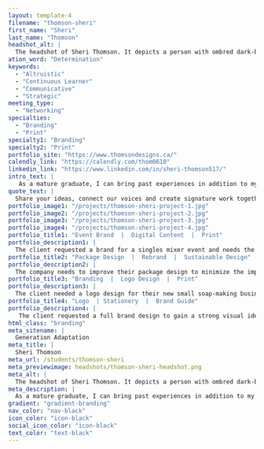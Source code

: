 ```yaml
---
layout: template-4
filename: "thomson-sheri" 
first_name: "Sheri"
last_name: "Thomson"
headshot_alt: |
  The headshot of Sheri Thomson. It depicts a person with ombred dark-blonde hair smiling confidently whilst making eye contact with the camera.
ation_word: "Determination"
keywords:
  - "Altruistic"
  - "Continuous Learner"
  - "Communicative"
  - "Strategic"
meeting_type:
  - "Networking"
specialties:
  - "Branding"
  - "Print"
specialty1: "Branding"
specialty2: "Print"
portfolio_site: "https://www.thomsondesigns.ca/"
calendly_link: "https://calendly.com/thom0610"
linkedin_link: "https://www.linkedin.com/in/sheri-thomson517/"
intro_text: |
   As a mature graduate, I can bring past experiences in addition to my recent education. I have a background in marketing and event coordination and now an education in graphic design. I've gravitated towards brand identity and strategic approaches but always looking to learn and grow. My biggest strengths lie within problem solving but more importantly the process of implementing agile project management frameworks. The experience of teamwork, addressing the needs of others, dissecting information and ideation sessions are all supportive of inclusion and embracing diversity – bringing people together. Naturally, art brought me to design – painting abstracts and murals. Digital art is new territory for me; It’s engaging, innovative and always growing. Although new can be intimidating, it pushes me to test how far I’m willing to go. Being able to self-evaluate and reassess situations has really guided me to where I am and where I hope to be. As a future student of Advertising and Marketing Communications Management, I’m keen on learning the business side and alternate approaches to reaching the clients audiences. Having a diploma in both fields complement each other and further expand on what I can bring to the table.
quote_text: |
  Share your ideas, connect our voices and create signature work together!
portfolio_image1: "/projects/thomson-sheri-project-1.jpg"
portfolio_image2: "/projects/thomson-sheri-project-2.jpg"
portfolio_image3: "/projects/thomson-sheri-project-3.jpg"
portfolio_image4: "/projects/thomson-sheri-project-4.jpg"
portfolio_title1: "Event Brand  |  Digital Content  |  Print"
portfolio_description1: |
  The client requested a brand for a singles mixer event and needs the development for marketing materials; both print and digital initiatives. The current brand doesn't attract the target market set forth by the company and they require a social strategy to achieve their goals. The brand requires that the content be engaging and composed of elements that are consistent with viewers' style which will result in public interest and generate sales.
portfolio_title2: "Package Design  |  Rebrand  |  Sustainable Design"
portfolio_description2: |
  The company needs to improve their package design to minimize the impact their products have on the environment. A new package that uses sustainable materials and a revised marketing approach is needed to provide their consumers with confidence in purchasing the product. Increasing credibility by staying current with global matters of a healthy food line is needed to maintain and increase revenue.
portfolio_title3: "Branding  |  Logo Design  |  Print"
portfolio_description3: |
  The client needed a logo design for their new small soap-making business. The young entrepreneur wanted something that was playful and elegant to share her personality through the design. A poster and business card was designed for distribution purposes.
portfolio_title4: "Logo  | Stationery  |  Brand Guide"
portfolio_description4: |
   The client requested a full brand design to gain a strong visual identity as a local baker within the community. The goal is to be perceived as a professional small business owner and have the capacity to market the company using various channels and platforms. A logo redesign has been requested in addition to standard brand guidelines and stationery elements.
html_class: "branding"
meta_sitename: |
  Generation Adaptation
meta_title: |
  Sheri Thomson
meta_url: /students/thomson-sheri
meta_previewimage: headshots/thomson-sheri-headshot.png
meta_alt: |
  The headshot of Sheri Thomson. It depicts a person with ombred dark-blonde hair smiling confidently whilst making eye contact with the camera.
meta_description: |
  As a mature graduate, I can bring past experiences in addition to my recent education. I have a background in marketing and event coordination and now an education in graphic design. I've gravitated towards brand identity and strategic approaches but always looking to learn and grow. My biggest strengths lie within problem solving but more importantly the process of implementing agile project management frameworks. The experience of teamwork, addressing the needs of others, dissecting information and ideation sessions are all supportive of inclusion and embracing diversity – bringing people together. Naturally, art brought me to design – painting abstracts and murals. Digital art is new territory for me; It’s engaging, innovative and always growing. Although new can be intimidating, it pushes me to test how far I’m willing to go. Being able to self-evaluate and reassess situations has really guided me to where I am and where I hope to be. As a future student of Advertising and Marketing Communications Management, I’m keen on learning the business side and alternate approaches to reaching the clients audiences. Having a diploma in both fields complement each other and further expand on what I can bring to the table.
gradient: "gradient-branding"
nav_color: "nav-black"
icon_color: "icon-black"
social_icon_color: "icon-black"
text_color: "text-black"
---
```


